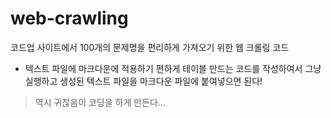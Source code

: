 # web-crawling
코드업 사이트에서 100개의 문제명을 편리하게 가져오기 위한 웹 크롤링 코드

- 텍스트 파일에 마크다운에 적용하기 편하게 테이블 만드는 코드를 작성하여서 그냥 실행하고 생성된 텍스트 파일을 마크다운 파일에 붙여넣으면 된다!
> 역시 귀찮음이 코딩을 하게 만든다...
